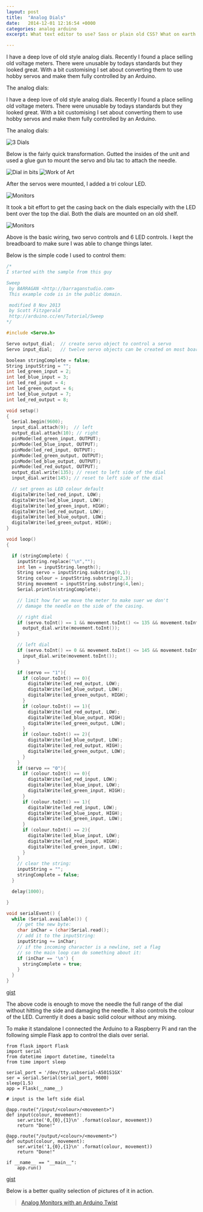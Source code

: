 ```yaml
---
layout: post
title:  "Analog Dials"
date:   2014-12-01 12:16:54 +0000
categories: analog arduino
excerpt: What text editor to use? Sass or plain old CSS? What on earth is Compass? Command    line? I'm not touching that. Sound like you? Welcome, I was once like you and this is the guide I wish someone had given me.

---
```

I have a deep love of old style analog dials. Recently I found a place selling old voltage meters. There were unusable by todays standards but they looked great. With a bit customising I set about converting them to use hobby servos and make them fully controlled by an Arduino.

The analog dials:

I have a deep love of old style analog dials. Recently I found a place selling old voltage meters. There were unusable by todays standards but they looked great. With a bit customising I set about converting them to use hobby servos and make them fully controlled by an Arduino.

The analog dials:

<img src="/assets/2014/12/3_dials.jpg" alt="3 Dials">

Below is the fairly quick transformation. Gutted the insides of the unit and used a glue gun to mount the servo and blu tac to attach the needle.

<img src="/assets/2014/12/monitor-in-bits.jpg" alt="Dial in bits">
<img src="/assets/2014/12/work-of-art.jpg" alt="Work of Art">

After the servos were mounted, I added a tri colour LED.

<img src="/assets/2014/12/lights.jpg" alt="Monitors">

It took a bit effort to get the casing back on the dials especially with the LED bent over the top the dial. Both the dials are mounted on an old shelf.

<img src="/assets/2014/12/wiring.png" alt="Monitors">

Above is the basic wiring, two servo controls and 6 LED controls. I kept the breadboard to make sure I was able to change things later.

Below is the simple code I used to control them:

```cpp
/*
I started with the sample from this guy

Sweep
 by BARRAGAN <http://barraganstudio.com>
 This example code is in the public domain.

 modified 8 Nov 2013
 by Scott Fitzgerald
 http://arduino.cc/en/Tutorial/Sweep
*/

#include <Servo.h>

Servo output_dial;  // create servo object to control a servo
Servo input_dial;   // twelve servo objects can be created on most boards

boolean stringComplete = false;
String inputString = "";
int led_green_input = 2;
int led_blue_input = 3;
int led_red_input = 4;
int led_green_output = 6;
int led_blue_output = 7;
int led_red_output = 8;

void setup()
{
  Serial.begin(9600);
  input_dial.attach(9);  // left
  output_dial.attach(10); // right
  pinMode(led_green_input, OUTPUT);
  pinMode(led_blue_input, OUTPUT);
  pinMode(led_red_input, OUTPUT);
  pinMode(led_green_output, OUTPUT);
  pinMode(led_blue_output, OUTPUT);
  pinMode(led_red_output, OUTPUT);
  output_dial.write(135); // reset to left side of the dial
  input_dial.write(145); // reset to left side of the dial

  // set green as LED colour default
  digitalWrite(led_red_input, LOW);
  digitalWrite(led_blue_input, LOW);
  digitalWrite(led_green_input, HIGH);
  digitalWrite(led_red_output, LOW);
  digitalWrite(led_blue_output, LOW);
  digitalWrite(led_green_output, HIGH);
}

void loop()
{

  if (stringComplete) {
    inputString.replace("\n","");
    int len = inputString.length();
    String servo = inputString.substring(0,1);
    String colour = inputString.substring(2,3);
    String movement = inputString.substring(4,len);
    Serial.println(stringComplete);

    // limit how far we move the meter to make suer we don't
    // damage the needle on the side of the casing.

    // right dial
    if (servo.toInt() == 1 && movement.toInt() <= 135 && movement.toInt() >= 30){
      output_dial.write(movement.toInt());
    }

    // left dial
    if (servo.toInt() == 0 && movement.toInt() <= 145 && movement.toInt() >= 55){
      input_dial.write(movement.toInt());
    }

    if (servo == "1"){
      if (colour.toInt() == 0){
        digitalWrite(led_red_output, LOW);
        digitalWrite(led_blue_output, LOW);
        digitalWrite(led_green_output, HIGH);
      }
      if (colour.toInt() == 1){
        digitalWrite(led_red_output, LOW);
        digitalWrite(led_blue_output, HIGH);
        digitalWrite(led_green_output, LOW);
      }
      if (colour.toInt() == 2){
        digitalWrite(led_blue_output, LOW);
        digitalWrite(led_red_output, HIGH);
        digitalWrite(led_green_output, LOW);
      }
    }
    if (servo == "0"){
      if (colour.toInt() == 0){
        digitalWrite(led_red_input, LOW);
        digitalWrite(led_blue_input, LOW);
        digitalWrite(led_green_input, HIGH);
      }
      if (colour.toInt() == 1){
        digitalWrite(led_red_input, LOW);
        digitalWrite(led_blue_input, HIGH);
        digitalWrite(led_green_input, LOW);
      }
      if (colour.toInt() == 2){
        digitalWrite(led_blue_input, LOW);
        digitalWrite(led_red_input, HIGH);
        digitalWrite(led_green_input, LOW);
      }
    }
    // clear the string:
    inputString = "";
    stringComplete = false;
  }

  delay(1000);

}

void serialEvent() {
  while (Serial.available()) {
    // get the new byte:
    char inChar = (char)Serial.read();
    // add it to the inputString:
    inputString += inChar;
    // if the incoming character is a newline, set a flag
    // so the main loop can do something about it:
    if (inChar == '\n') {
      stringComplete = true;
    }
  }
}
```

[gist](https://gist.github.com/bassdread/952e9df9d820c16841f3)

The above code is enough to move the needle the full range of the dial without hitting the side and damaging the needle. It also controls the colour of the LED. Currently it does a basic solid colour without any mixing.

To make it standalone I connected the Arduino to a Raspberry Pi and ran the following simple Flask app to control the dials over serial.

```
from flask import Flask
import serial
from datetime import datetime, timedelta
from time import sleep

serial_port = '/dev/tty.usbserial-A501S1GX'
ser = serial.Serial(serial_port, 9600)
sleep(1.5)
app = Flask(__name__)

# input is the left side dial

@app.route("/input/<colour>/<movement>")
def input(colour, movement):
    ser.write('0,{0},{1}\n' .format(colour, movement))
    return "Done!"

@app.route("/output/<colour>/<movement>")
def output(colour, movement):
    ser.write('1,{0},{1}\n' .format(colour, movement))
    return "Done!"

if __name__ == "__main__":
    app.run()
```

[gist](https://gist.github.com/bassdread/1a7d49adebf288c4684b)

Below is a better quality selection of pictures of it in action.

<blockquote class="imgur-embed-pub" lang="en" data-id="a/kc8Tq"><a href="//imgur.com/kc8Tq">Analog Monitors with an Arduino Twist</a></blockquote><script async src="//s.imgur.com/min/embed.js" charset="utf-8"></script>